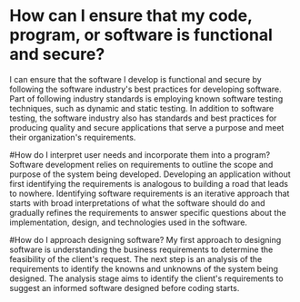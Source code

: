 # How can I ensure that my code, program, or software is functional and secure?
I can ensure that the software I develop is functional and secure by following the software industry's best practices for developing software. Part of following industry standards is employing known software testing techniques, such as dynamic and static testing. In addition to software testing, the software industry also has standards and best practices for producing quality and secure applications that serve a purpose and meet their organization's requirements.

#How do I interpret user needs and incorporate them into a program?
Software development relies on requirements to outline the scope and purpose of the system being developed. Developing an application without first identifying the requirements is analogous to building a road that leads to nowhere. Identifying software requirements is an iterative approach that starts with broad interpretations of what the software should do and gradually refines the requirements to answer specific questions about the implementation, design, and technologies used in the software.


#How do I approach designing software?
My first approach to designing software is understanding the business requirements to determine the feasibility of the client's request. The next step is an analysis of the requirements to identify the knowns and unknowns of the system being designed. The analysis stage aims to identify the client's requirements to suggest an informed software designed before coding starts.
